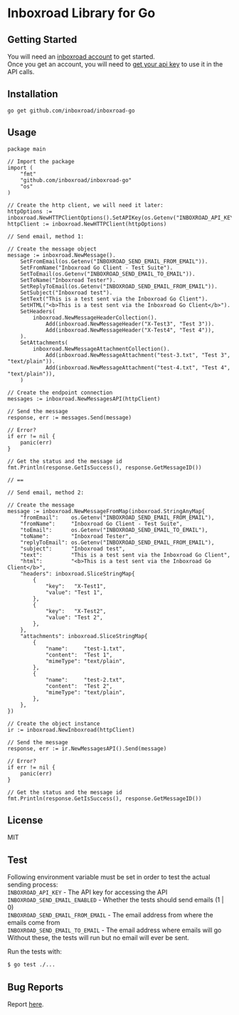 # Inboxroad Library for Go

## Getting Started
You will need an [inboxroad account](https://www.inboxroad.com) to get started.  
Once you get an account, you will need to [get your api key](https://www.inboxroad.com/)
to use it in the API calls.

## Installation

`go get github.com/inboxroad/inboxroad-go`

## Usage

```code
package main 

// Import the package
import (
    "fmt"
    "github.com/inboxroad/inboxroad-go"
    "os"
)

// Create the http client, we will need it later:
httpOptions := inboxroad.NewHTTPClientOptions().SetAPIKey(os.Getenv("INBOXROAD_API_KEY"))
httpClient := inboxroad.NewHTTPClient(httpOptions)

// Send email, method 1: 

// Create the message object
message := inboxroad.NewMessage().
    SetFromEmail(os.Getenv("INBOXROAD_SEND_EMAIL_FROM_EMAIL")).
    SetFromName("Inboxroad Go Client - Test Suite").
    SetToEmail(os.Getenv("INBOXROAD_SEND_EMAIL_TO_EMAIL")).
    SetToName("Inboxroad Tester").
    SetReplyToEmail(os.Getenv("INBOXROAD_SEND_EMAIL_FROM_EMAIL")).
    SetSubject("Inboxroad test").
    SetText("This is a test sent via the Inboxroad Go Client").
    SetHTML("<b>This is a test sent via the Inboxroad Go Client</b>").
    SetHeaders(
        inboxroad.NewMessageHeaderCollection().
            Add(inboxroad.NewMessageHeader("X-Test3", "Test 3")).
            Add(inboxroad.NewMessageHeader("X-Test4", "Test 4")),
    ).
    SetAttachments(
        inboxroad.NewMessageAttachmentCollection().
            Add(inboxroad.NewMessageAttachment("test-3.txt", "Test 3", "text/plain")).
            Add(inboxroad.NewMessageAttachment("test-4.txt", "Test 4", "text/plain")),
    )

// Create the endpoint connection
messages := inboxroad.NewMessagesAPI(httpClient)

// Send the message
response, err := messages.Send(message)

// Error?
if err != nil {
    panic(err)
}

// Get the status and the message id
fmt.Println(response.GetIsSuccess(), response.GetMessageID())

// ==

// Send email, method 2: 

// Create the message 
message := inboxroad.NewMessageFromMap(inboxroad.StringAnyMap{
    "fromEmail":    os.Getenv("INBOXROAD_SEND_EMAIL_FROM_EMAIL"),
    "fromName":     "Inboxroad Go Client - Test Suite",
    "toEmail":      os.Getenv("INBOXROAD_SEND_EMAIL_TO_EMAIL"),
    "toName":       "Inboxroad Tester",
    "replyToEmail": os.Getenv("INBOXROAD_SEND_EMAIL_FROM_EMAIL"),
    "subject":      "Inboxroad test",
    "text":         "This is a test sent via the Inboxroad Go Client",
    "html":         "<b>This is a test sent via the Inboxroad Go Client</b>",
    "headers": inboxroad.SliceStringMap{
        {
            "key":   "X-Test1",
            "value": "Test 1",
        },
        {
            "key":   "X-Test2",
            "value": "Test 2",
        },
    },
    "attachments": inboxroad.SliceStringMap{
        {
            "name":     "test-1.txt",
            "content":  "Test 1",
            "mimeType": "text/plain",
        },
        {
            "name":     "test-2.txt",
            "content":  "Test 2",
            "mimeType": "text/plain",
        },
    },
})

// Create the object instance
ir := inboxroad.NewInboxroad(httpClient)

// Send the message
response, err := ir.NewMessagesAPI().Send(message)

// Error?
if err != nil {
    panic(err)
}

// Get the status and the message id
fmt.Println(response.GetIsSuccess(), response.GetMessageID())
```

## License
MIT

## Test
Following environment variable must be set in order to test the actual sending process:  
`INBOXROAD_API_KEY` - The API key for accessing the API  
`INBOXROAD_SEND_EMAIL_ENABLED` - Whether the tests should send emails (1 | 0)  
`INBOXROAD_SEND_EMAIL_FROM_EMAIL` - The email address from where the emails come from  
`INBOXROAD_SEND_EMAIL_TO_EMAIL` - The email address where emails will go  
Without these, the tests will run but no email will ever be sent.

Run the tests with:
```bash
$ go test ./...
``` 

## Bug Reports
Report [here](https://github.com/inboxroad/inboxroad-go/issues).